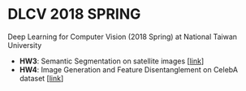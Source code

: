 # DLCV 2018 SPRING
Deep Learning for Computer Vision (2018 Spring) at National Taiwan University

* **HW3**: Semantic Segmentation on satellite images [[link](https://github.com/fanoping/DLCV2018SPRING/tree/master/hw3)] 
* **HW4**: Image Generation and Feature Disentanglement on CelebA dataset [[link](https://github.com/fanoping/DLCV2018SPRING/tree/master/hw4)] 
